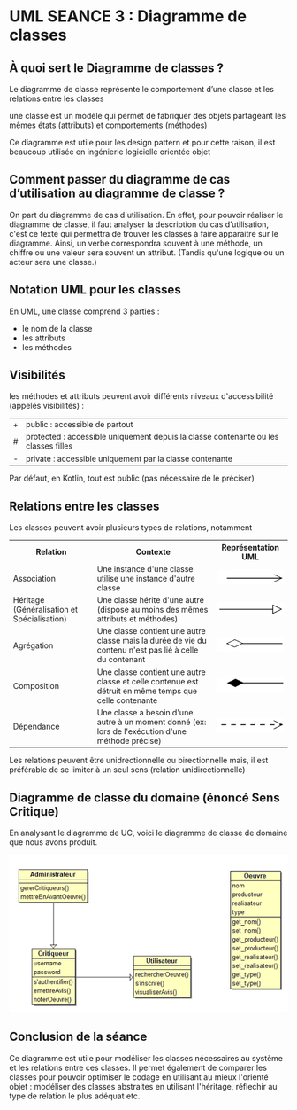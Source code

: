 # UML SEANCE 3 : Diagramme de classes

## À quoi sert le Diagramme de classes ?
<p>Le diagramme de classe représente le comportement d’une classe et les relations entre les classes</p>
<p>une classe est un modèle qui permet de fabriquer des objets partageant les mêmes états (attributs) et comportements (méthodes)</p>
<p>Ce diagramme est utile pour les design pattern et pour cette raison, il est beaucoup utilisée en ingénierie logicielle orientée objet</p>
<h2>Comment passer du diagramme de cas d’utilisation au diagramme de classe ? </h2>
<p>On part du diagramme de cas d'utilisation. En effet, pour pouvoir réaliser le diagramme de classe, il faut analyser la description du cas
d’utilisation, c'est ce texte qui permettra de trouver les classes à faire apparaitre sur le diagramme. Ainsi, un verbe correspondra souvent à une
méthode, un chiffre ou une valeur sera souvent un attribut. (Tandis qu'une logique ou un acteur sera une classe.)
<h2> Notation UML pour les classes</h2>
<p>En UML, une classe comprend 3 parties : </p>
<ul>
<li>le nom de la classe</li>
<li>les attributs</li>
<li>les méthodes</li>
</ul>

<h2>Visibilités</h2>
<p>les méthodes et attributs peuvent avoir différents niveaux d'accessibilité (appelés visibilités) : </p>

<table>
<tr>
<td>+</td>
<td>public : accessible de partout</td>
</tr>
<tr>
<td>#</td>
<td>protected : accessible uniquement depuis la classe contenante ou les classes filles</td>
</tr>
<tr>
<td>-</td>
<td>private : accessible uniquement par la classe contenante</td>
</tr>

</table>

<p>Par défaut, en Kotlin, tout est public (pas nécessaire de le préciser) </p>

<h2>Relations entre les classes</h2>
<p>Les classes peuvent avoir plusieurs types de relations, notamment</p>

<table>
<tr>
<th>Relation</th>
<th>Contexte</th>
<th>Représentation UML</th>
</tr>
<tr>
<td>Association</td>
<td>Une instance d'une classe utilise une instance d'autre classe</td>
<td><img src="../img/association.png" alt="association"></td>
</tr>
<tr>
<td>Héritage (Généralisation et Spécialisation)</td>
<td>Une classe hérite d'une autre (dispose au moins des mêmes attributs et méthodes)</td>
<td><img src="../img/heritage.png" alt="heritage"></td>
</tr>
<tr>
<td>Agrégation</td>
<td>Une classe contient une autre classe mais la durée de vie du contenu n'est pas lié à celle du contenant</td>
<td><img src="../img/agregation.png" alt="agregation" ></td>
</tr>
<tr>
<td>Composition </td>
<td>Une classe contient une autre classe et celle contenue est détruit en même temps que celle contenante</td>
<td><img src="../img/composition.png" alt="compositon"></td>
</tr>
<tr>
<td>Dépendance</td>
<td>Une classe a besoin d'une autre à un moment donné (ex: lors de l'exécution d'une méthode précise)</td>
<td><img src="../img/dependance.png" alt="dependance"></td>
</tr>
</table>
<p>Les relations peuvent être unidrectionnelle ou birectionnelle mais, il est préférable de se limiter à un seul sens (relation unidirectionnelle)</p>

<h2>Diagramme de classe du domaine (énoncé Sens Critique)</h2>
<p>En analysant le diagramme de UC, voici le diagramme de classe de domaine que nous avons produit. </p>

<img src="../img/diagDomaine.png" alt="diagramme de classe" >

<h2>Conclusion de la séance</h2>
<p>Ce diagramme est utile pour modéliser les classes nécessaires au système et les relations entre ces 
classes. Il permet également de comparer les classes pour pouvoir optimiser le codage en utilisant 
au mieux l'orienté objet : modéliser des classes abstraites en utilisant l'héritage, réflechir au type de relation le plus adéquat etc.
</p>
